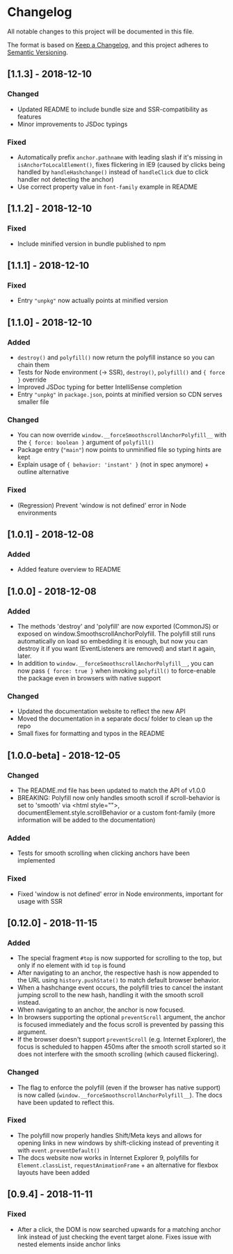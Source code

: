# Changelog
All notable changes to this project will be documented in this file.

The format is based on [Keep a Changelog](https://keepachangelog.com/en/1.0.0/),
and this project adheres to [Semantic Versioning](https://semver.org/spec/v2.0.0.html).

## [1.1.3] - 2018-12-10
### Changed
 - Updated README to include bundle size and SSR-compatibility as features
 - Minor improvements to JSDoc typings
### Fixed
 - Automatically prefix `anchor.pathname` with leading slash if it's missing in `isAnchorToLocalElement()`, fixes flickering in IE9 (caused by clicks being handled by `handleHashchange()` instead of `handleClick` due to click handler not detecting the anchor)
 - Use correct property value in `font-family` example in README 

## [1.1.2] - 2018-12-10
### Fixed
 - Include minified version in bundle published to npm

## [1.1.1] - 2018-12-10
### Fixed
 - Entry `"unpkg"` now actually points at minified version

## [1.1.0] - 2018-12-10
### Added
 - `destroy()` and `polyfill()` now return the polyfill instance so you can chain them
 - Tests for Node environment (→ SSR), `destroy()`, `polyfill()` and `{ force }` override
 - Improved JSDoc typing for better IntelliSense completion
 - Entry `"unpkg"` in `package.json`, points at minified version so CDN serves smaller file 
### Changed
 - You can now override `window.__forceSmoothscrollAnchorPolyfill__` with the `{ force: boolean }` argument of `polyfill()`
 - Package entry (`"main"`) now points to unminified file so typing hints are kept 
 - Explain usage of `{ behavior: 'instant' }` (not in spec anymore) + outline alternative
### Fixed
 - (Regression) Prevent 'window is not defined' error in Node environments

## [1.0.1] - 2018-12-08
### Added
 - Added feature overview to README

## [1.0.0] - 2018-12-08
### Added
 - The methods 'destroy' and 'polyfill' are now exported (CommonJS) or exposed on window.SmoothscrollAnchorPolyfill. The polyfill still runs automatically on load so embedding it is enough, but now you can destroy it if you want (EventListeners are removed) and start it again, later.
 - In addition to `window.__forceSmoothscrollAnchorPolyfill__`, you can now pass `{ force: true }` when invoking `polyfill()` to force-enable the package even in browsers with native support
### Changed
 - Updated the documentation website to reflect the new API
 - Moved the documentation in a separate docs/ folder to clean up the repo
 - Small fixes for formatting and typos in the README

## [1.0.0-beta] - 2018-12-05
### Changed
 - The README.md file has been updated to match the API of v1.0.0
 - BREAKING: Polyfill now only handles smooth scroll if scroll-behavior is set to 'smooth' via &lt;html style="">, documentElement.style.scrollBehavior or a custom font-family (more information will be added to the documentation)
### Added
 - Tests for smooth scrolling when clicking anchors have been implemented
### Fixed
 - Fixed 'window is not defined' error in Node environments, important for usage with SSR
 
## [0.12.0] - 2018-11-15
### Added
- The special fragment `#top` is now supported for scrolling to the top, but only if no element with id `top` is found
- After navigating to an anchor, the respective hash is now appended to the URL using `history.pushState()` to match default browser behavior.
- When a hashchange event occurs, the polyfill tries to cancel the instant jumping scroll to the new hash, handling it with the smooth scroll instead.
- When navigating to an anchor, the anchor is now focused.
- In browsers supporting the optional `preventScroll` argument, the anchor is focused immediately and the focus scroll is prevented by passing this argument.
- If the browser doesn't support `preventScroll` (e.g. Internet Explorer), the focus is scheduled to happen 450ms after the smooth scroll started so it does not interfere with the smooth scrolling (which caused flickering).
### Changed
- The flag to enforce the polyfill (even if the browser has native support) is now called (`window.__forceSmoothscrollAnchorPolyfill__`). The docs have been updated to reflect this. 
### Fixed
- The polyfill now properly handles Shift/Meta keys and allows for opening links in new windows by shift-clicking instead of preventing it with `event.preventDefault()`
- The docs website now works in Internet Explorer 9, polyfills for `Element.classList`, `requestAnimationFrame` + an alternative for flexbox layouts have been added

## [0.9.4] - 2018-11-11
### Fixed
- After a click, the DOM is now searched upwards for a matching anchor link instead of just checking the event target alone. Fixes issue with nested elements inside anchor links
